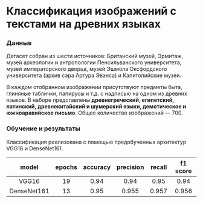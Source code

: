 # Классификация изображений с текстами на древних языках

### Данные

Датасет собран из шести источников: Британский музей, Эрмитаж, музей археологии и антропологии Пенсильванского университета, музей императорского дворца, музей Эшмола Оксфордского университета (архив сэра Артура Эванса) и Капитолийские музеи. 

В каждом отобранном изображении присутствуют предметы быта,
глиняные таблички, папирусы и т.д. с надписью на одном из древних
языков. В наборе представлены **древнегреческий, египетский, латинский, древнекитайский и шумерский языки, демотическое и южноаравийское письмо**. Общее количество изображений — 700. 

### Обучение и результаты

Классификация реализована с помощью предобученных архитектур  VGG16 и DenseNet161. 

|        model    |     epochs |     accuracy |     precision |     recall |  f1 score |
|:---------------:|:----------:|:------------:|:-------------:|:----------:|:---------:|
|        VGG16    |       19   |       0.94   |        0.94   |      0.95  |      0.94 |
|     DenseNet161 |       13   |       0.95   |       0.955   |      0.957 |     0.956 |
